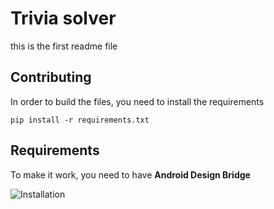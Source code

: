 # Trivia solver

this is the first readme file

## Contributing

In order to build the files, you need to install the requirements

```
pip install -r requirements.txt
```

## Requirements

To make it work, you need to have **Android Design Bridge**

![Installation](https://www.xda-developers.com/install-adb-windows-macos-linux/)
